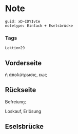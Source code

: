 # Note
```
guid: xD~IDYIvCe
notetype: Einfach + Eselsbrücke
```

### Tags
```
Lektion29
```

## Vorderseite
ἡ ἀπολύτρωσις, εως

## Rückseite
Befreiung;<div>Loskauf, Erlösung</div>

## Eselsbrücke

